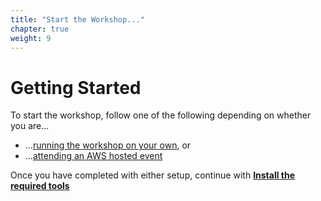 ```yaml
---
title: "Start the Workshop..."
chapter: true
weight: 9
---
```


# Getting Started
To start the workshop, follow one of the following depending on whether you are...

* ...[running the workshop on your own](self_paced.html), or
* ...[attending an AWS hosted event](aws_event.html)

Once you have completed with either setup, continue with [**Install the required tools**](50_workshop_setup.html)
